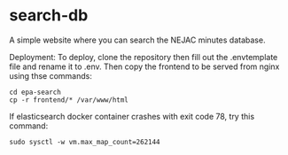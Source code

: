 # search-db
A simple website where you can search the NEJAC minutes database.

Deployment:
To deploy, clone the repository then fill out the .envtemplate file and rename it to .env.
Then copy the frontend to be served from nginx using thse commands:
```
cd epa-search
cp -r frontend/* /var/www/html
```


If elasticsearch docker container crashes with exit code 78, try this command:
```
sudo sysctl -w vm.max_map_count=262144
```